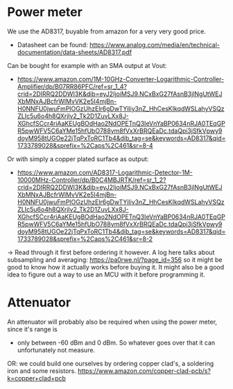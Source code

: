 # Power meter
We use the AD8317, buyable from amazon for a very very good price.
- Datasheet can be found: https://www.analog.com/media/en/technical-documentation/data-sheets/AD8317.pdf

Can be bought for example with an SMA output at Vout:
- https://www.amazon.com/1M-10GHz-Converter-Logarithmic-Controller-Amplifier/dp/B07RR86PFC/ref=sr_1_4?crid=2DIRRQ2DDWI3K&dib=eyJ2IjoiMSJ9.NCxBxG27fAsnB3jlNgUtWEJXbMNxAJBcfrWlMvVK2e5I4mjBn-H0NNFU0jwuFmPlOGzUhzElr6gDwTYiIiy3nZ_HhCesKIkqdWSLahyVSQzZLIc5u6o4h8QXrjlv2_Tk2D1ZuvLXx8J-XGhcfSCcr4riAaKEUgBOdHao2NdOPETnQ3IeVnYaBP0634nRJA0TEqGPR5pwWFV5C6aYMe15hfUbO788ym8fVxXrBRQEaDc.tdaQpi3jSfkVpwy9doyM958tUGOe22jTqPxToRC1Tb4&dib_tag=se&keywords=AD8317&qid=1733789028&sprefix=%2Caps%2C461&sr=8-4

Or with simply a copper plated surface as output:
- https://www.amazon.com/AD8317-Logarithmic-Detector-1M-10000MHz-Controller/dp/B0C4MBJRTK/ref=sr_1_2?crid=2DIRRQ2DDWI3K&dib=eyJ2IjoiMSJ9.NCxBxG27fAsnB3jlNgUtWEJXbMNxAJBcfrWlMvVK2e5I4mjBn-H0NNFU0jwuFmPlOGzUhzElr6gDwTYiIiy3nZ_HhCesKIkqdWSLahyVSQzZLIc5u6o4h8QXrjlv2_Tk2D1ZuvLXx8J-XGhcfSCcr4riAaKEUgBOdHao2NdOPETnQ3IeVnYaBP0634nRJA0TEqGPR5pwWFV5C6aYMe15hfUbO788ym8fVxXrBRQEaDc.tdaQpi3jSfkVpwy9doyM958tUGOe22jTqPxToRC1Tb4&dib_tag=se&keywords=AD8317&qid=1733789028&sprefix=%2Caps%2C461&sr=8-2

-> Read through it first before ordering it however.
A log here talks about subsampling and averaging: https://pa0rwe.nl/?page_id=356 so it might be good to know how it actually works before buying it.
It might also be a good idea to figure out a way to use an MCU with it before programming it.

# Attenuator
An attenuator will probably also be required when using the power meter, since it's range is
- only between -60 dBm and 0 dBm. So whatever goes over that it can unfortunately not measure.

OR: we could build one ourselves by ordering copper clad's, a soldering iron and some resistors.
https://www.amazon.com/copper-clad-pcb/s?k=copper+clad+pcb

